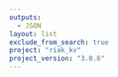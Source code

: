 ```yaml
---
outputs:
  - JSON
layout: list
exclude_from_search: true
project: "riak_kv"
project_version: "3.0.6"
---
```



